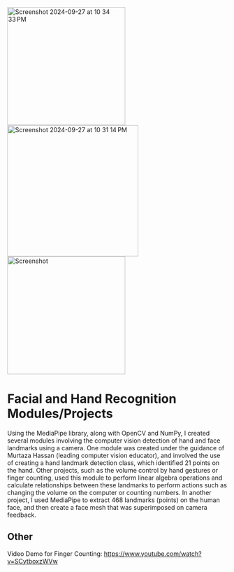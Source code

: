 <img width="270" alt="Screenshot 2024-09-27 at 10 34 33 PM" src="https://github.com/user-attachments/assets/851743ff-7643-4553-a947-ee2888ca2b8d">
<img width="300" alt="Screenshot 2024-09-27 at 10 31 14 PM" src="https://github.com/user-attachments/assets/6e849894-80c4-45a6-a81f-9d74b36ed92a">
<img width="270" alt="Screenshot" src="https://github.com/user-attachments/assets/c1cf021f-1d60-4501-a9ec-6c4a222ed334">

# Facial and Hand Recognition Modules/Projects
Using the MediaPipe library, along with OpenCV and NumPy, I created several modules involving the computer vision detection of hand and face landmarks using a camera. One module was created under the guidance of Murtaza Hassan (leading computer vision educator), and involved the use of creating a hand landmark detection class, which identified 21 points on the hand. Other projects, such as the volume control by hand gestures or finger counting, used this module to perform linear algebra operations and calculate relationships between these landmarks to perform actions such as changing the volume on the computer or counting numbers. In another project, I used MediaPipe to extract 468 landmarks (points) on the human face, and then create a face mesh that was superimposed on camera feedback. 

## Other
Video Demo for Finger Counting: https://www.youtube.com/watch?v=SCytboxzWVw
